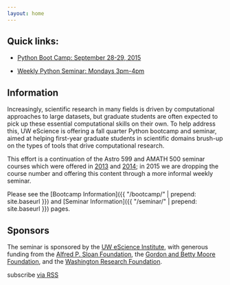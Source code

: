 ```yaml
---
layout: home
---
```


## Quick links:

- [Python Boot Camp: September 28-29, 2015]()

- [Weekly Python Seminar: Mondays 3pm-4pm]()

## Information

Increasingly, scientific research in many fields is driven by computational
approaches to large datasets, but graduate students are often expected to pick
up these essential computational skills on their own. To help address this, UW
eScience is offering a fall quarter Python bootcamp and seminar, aimed at
helping first-year graduate students in scientific domains brush-up on the types
of tools that drive computational research.

This effort is a continuation of the Astro 599 and AMATH 500 seminar courses
which were offered in
[2013](http://www.astro.washington.edu/users/vanderplas/Astr599/) and
[2014](http://www.astro.washington.edu/users/vanderplas/Astr599_2014/);
in 2015 we are dropping the course number and offering this content through a
more informal weekly seminar.

Please see the [Bootcamp Information]({{ "/bootcamp/" | prepend: site.baseurl }}) and [Seminar Information]({{ "/seminar/" | prepend: site.baseurl }}) pages.

## Sponsors

The seminar is sponsored by the [UW eScience Institute](http://escience.washington.edu/), with generous funding from the [Alfred P. Sloan Foundation](http://www.sloan.org/), the [Gordon and Betty Moore Foundation](https://www.moore.org), and the [Washington Research Foundation](http://www.wrfseattle.org/).
  

<div class="home">

<!--
  <h2 class="page-heading">Posts</h1>

  <ul class="post-list">
    {% for post in site.posts %}
      <li>
        <span class="post-meta">{{ post.date | date: "%b %-d, %Y" }}</span>

        <h3>
          <a class="post-link" href="{{ post.url | prepend: site.baseurl }}">{{ post.title }}</a>
        </h3>
      </li>
    {% endfor %}
  </ul>
-->

  <p class="rss-subscribe">subscribe <a href="{{ "/feed.xml" | prepend: site.baseurl }}">via RSS</a></p>

</div>
